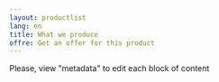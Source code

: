 ```yaml
---
layout: productlist
lang: en
title: What we produce
offre: Get an offer for this product
---
```

Please, view "metadata" to edit each block of content